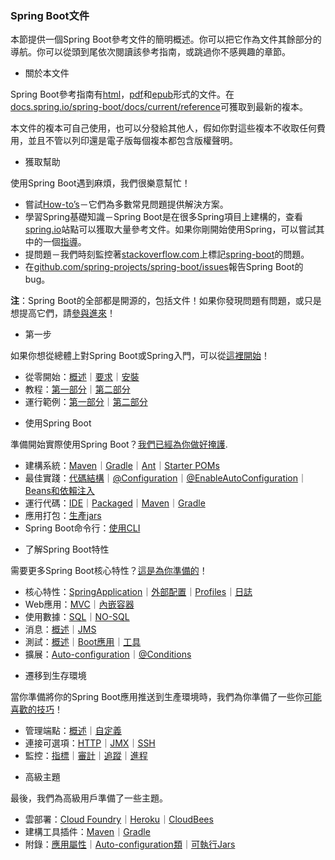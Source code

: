 ### Spring Boot文件

本節提供一個Spring Boot參考文件的簡明概述。你可以把它作為文件其餘部分的導航。你可以從頭到尾依次閱讀該參考指南，或跳過你不感興趣的章節。

* 關於本文件

Spring Boot參考指南有[html](http://docs.spring.io/spring-boot/docs/1.3.0.BUILD-SNAPSHOT/reference/html)，[pdf](http://docs.spring.io/spring-boot/docs/1.3.0.BUILD-SNAPSHOT/reference/pdf/spring-boot-reference.pdf)和[epub](http://docs.spring.io/spring-boot/docs/1.3.0.BUILD-SNAPSHOT/reference/epub/spring-boot-reference.epub)形式的文件。在[docs.spring.io/spring-boot/docs/current/reference](http://docs.spring.io/spring-boot/docs/current/reference)可獲取到最新的複本。

本文件的複本可自己使用，也可以分發給其他人，假如你對這些複本不收取任何費用，並且不管以列印還是電子版每個複本都包含版權聲明。

* 獲取幫助

使用Spring Boot遇到麻煩，我們很樂意幫忙！

- 嘗試[How-to’s](http://docs.spring.io/spring-boot/docs/current-SNAPSHOT/reference/htmlsingle/#howto)－它們為多數常見問題提供解決方案。
- 學習Spring基礎知識－Spring Boot是在很多Spring項目上建構的，查看[spring.io](http://spring.io/)站點可以獲取大量參考文件。如果你剛開始使用Spring，可以嘗試其中的一個[指導](http://spring.io/guides)。
- 提問題－我們時刻監控著[stackoverflow.com](http://stackoverflow.com/)上標記[spring-boot](http://stackoverflow.com/tags/spring-boot)的問題。
- 在[github.com/spring-projects/spring-boot/issues](https://github.com/spring-projects/spring-boot/issues)報告Spring Boot的bug。

**注**：Spring Boot的全部都是開源的，包括文件！如果你發現問題有問題，或只是想提高它們，請[參與進來](http://github.com/spring-projects/spring-boot/tree/master)！

* 第一步

如果你想從總體上對Spring Boot或Spring入門，可以從[這裡開始](http://docs.spring.io/spring-boot/docs/current-SNAPSHOT/reference/htmlsingle/#getting-started)！

- 從零開始：[概述](http://docs.spring.io/spring-boot/docs/current-SNAPSHOT/reference/htmlsingle/#getting-started-introducing-spring-boot)｜[要求](http://docs.spring.io/spring-boot/docs/current-SNAPSHOT/reference/htmlsingle/#getting-started-system-requirements)｜[安裝](http://docs.spring.io/spring-boot/docs/current-SNAPSHOT/reference/htmlsingle/#getting-started-installing-spring-boot)
- 教程：[第一部分](http://docs.spring.io/spring-boot/docs/current-SNAPSHOT/reference/htmlsingle/#getting-started-first-application)｜[第二部分](http://docs.spring.io/spring-boot/docs/current-SNAPSHOT/reference/htmlsingle/#getting-started-first-application-code)
- 運行範例：[第一部分](http://docs.spring.io/spring-boot/docs/current-SNAPSHOT/reference/htmlsingle/#getting-started-first-application-run)｜[第二部分](http://docs.spring.io/spring-boot/docs/current-SNAPSHOT/reference/htmlsingle/#getting-started-first-application-executable-jar)

* 使用Spring Boot

準備開始實際使用Spring Boot？[我們已經為你做好掩護](http://docs.spring.io/spring-boot/docs/current-SNAPSHOT/reference/htmlsingle/#using-boot).

- 建構系統：[Maven](http://docs.spring.io/spring-boot/docs/current-SNAPSHOT/reference/htmlsingle/#using-boot-maven)｜[Gradle](http://docs.spring.io/spring-boot/docs/current-SNAPSHOT/reference/htmlsingle/#using-boot-gradle)｜[Ant](http://docs.spring.io/spring-boot/docs/current-SNAPSHOT/reference/htmlsingle/#using-boot-ant)｜[Starter POMs](http://docs.spring.io/spring-boot/docs/current-SNAPSHOT/reference/htmlsingle/#using-boot-starter-poms)
- 最佳實踐：[代碼結構](http://docs.spring.io/spring-boot/docs/current-SNAPSHOT/reference/htmlsingle/#using-boot-structuring-your-code)｜[@Configuration](http://docs.spring.io/spring-boot/docs/current-SNAPSHOT/reference/htmlsingle/#using-boot-configuration-classes)｜[@EnableAutoConfiguration](http://docs.spring.io/spring-boot/docs/current-SNAPSHOT/reference/htmlsingle/#using-boot-auto-configuration)｜[Beans和依賴注入](http://docs.spring.io/spring-boot/docs/current-SNAPSHOT/reference/htmlsingle/#using-boot-spring-beans-and-dependency-injection)
- 運行代碼：[IDE](http://docs.spring.io/spring-boot/docs/current-SNAPSHOT/reference/htmlsingle/#using-boot-running-from-an-ide)｜[Packaged](http://docs.spring.io/spring-boot/docs/current-SNAPSHOT/reference/htmlsingle/#using-boot-running-as-a-packaged-application)｜[Maven](http://docs.spring.io/spring-boot/docs/current-SNAPSHOT/reference/htmlsingle/#using-boot-running-with-the-maven-plugin)｜[Gradle](http://docs.spring.io/spring-boot/docs/current-SNAPSHOT/reference/htmlsingle/#using-boot-running-with-the-gradle-plugin)
- 應用打包：[生產jars](http://docs.spring.io/spring-boot/docs/current-SNAPSHOT/reference/htmlsingle/#using-boot-packaging-for-production)
- Spring Boot命令行：[使用CLI](http://docs.spring.io/spring-boot/docs/current-SNAPSHOT/reference/htmlsingle/#cli)

* 了解Spring Boot特性

需要更多Spring Boot核心特性？[這是為你準備的](http://docs.spring.io/spring-boot/docs/current-SNAPSHOT/reference/htmlsingle/#boot-features)！

- 核心特性：[SpringApplication](http://docs.spring.io/spring-boot/docs/current-SNAPSHOT/reference/htmlsingle/#boot-features-spring-application)｜[外部配置](http://docs.spring.io/spring-boot/docs/current-SNAPSHOT/reference/htmlsingle/#boot-features-external-config)｜[Profiles](http://docs.spring.io/spring-boot/docs/current-SNAPSHOT/reference/htmlsingle/#boot-features-profiles)｜[日誌](http://docs.spring.io/spring-boot/docs/current-SNAPSHOT/reference/htmlsingle/#boot-features-logging)
- Web應用：[MVC](http://docs.spring.io/spring-boot/docs/current-SNAPSHOT/reference/htmlsingle/#boot-features-spring-mvc)｜[內嵌容器](http://docs.spring.io/spring-boot/docs/current-SNAPSHOT/reference/htmlsingle/#boot-features-embedded-container)
- 使用數據：[SQL](http://docs.spring.io/spring-boot/docs/current-SNAPSHOT/reference/htmlsingle/#boot-features-sql)｜[NO-SQL](http://docs.spring.io/spring-boot/docs/current-SNAPSHOT/reference/htmlsingle/#boot-features-nosql)
- 消息：[概述](http://docs.spring.io/spring-boot/docs/current-SNAPSHOT/reference/htmlsingle/#boot-features-messaging)｜[JMS](http://docs.spring.io/spring-boot/docs/current-SNAPSHOT/reference/htmlsingle/#boot-features-jms)
- 測試：[概述](http://docs.spring.io/spring-boot/docs/current-SNAPSHOT/reference/htmlsingle/#boot-features-testing)｜[Boot應用](http://docs.spring.io/spring-boot/docs/current-SNAPSHOT/reference/htmlsingle/#boot-features-testing-spring-boot-applications)｜[工具](http://docs.spring.io/spring-boot/docs/current-SNAPSHOT/reference/htmlsingle/#boot-features-test-utilities)
- 擴展：[Auto-configuration](http://docs.spring.io/spring-boot/docs/current-SNAPSHOT/reference/htmlsingle/#boot-features-developing-auto-configuration)｜[@Conditions](http://docs.spring.io/spring-boot/docs/current-SNAPSHOT/reference/htmlsingle/#boot-features-condition-annotations)

* 遷移到生存環境

當你準備將你的Spring Boot應用推送到生產環境時，我們為你準備了一些你[可能喜歡的技巧](http://docs.spring.io/spring-boot/docs/current-SNAPSHOT/reference/htmlsingle/#production-ready)！

- 管理端點：[概述](http://docs.spring.io/spring-boot/docs/current-SNAPSHOT/reference/htmlsingle/#production-ready-endpoints)｜[自定義](http://docs.spring.io/spring-boot/docs/current-SNAPSHOT/reference/htmlsingle/#production-ready-customizing-endpoints)
- 連接可選項：[HTTP](http://docs.spring.io/spring-boot/docs/current-SNAPSHOT/reference/htmlsingle/#production-ready-monitoring)｜[JMX](http://docs.spring.io/spring-boot/docs/current-SNAPSHOT/reference/htmlsingle/#production-ready-jmx)｜[SSH](http://docs.spring.io/spring-boot/docs/current-SNAPSHOT/reference/htmlsingle/#production-ready-remote-shell)
- 監控：[指標](http://docs.spring.io/spring-boot/docs/current-SNAPSHOT/reference/htmlsingle/#production-ready-metrics)｜[審計](http://docs.spring.io/spring-boot/docs/current-SNAPSHOT/reference/htmlsingle/#production-ready-auditing)｜[追蹤](http://docs.spring.io/spring-boot/docs/current-SNAPSHOT/reference/htmlsingle/#production-ready-tracing)｜[進程](http://docs.spring.io/spring-boot/docs/current-SNAPSHOT/reference/htmlsingle/#production-ready-process-monitoring)

* 高級主題

最後，我們為高級用戶準備了一些主題。

- 雲部署：[Cloud Foundry](http://docs.spring.io/spring-boot/docs/current-SNAPSHOT/reference/htmlsingle/#cloud-deployment-cloud-foundry)｜[Heroku](http://docs.spring.io/spring-boot/docs/current-SNAPSHOT/reference/htmlsingle/#cloud-deployment-heroku)｜[CloudBees](http://docs.spring.io/spring-boot/docs/current-SNAPSHOT/reference/htmlsingle/#)
- 建構工具插件：[Maven](http://docs.spring.io/spring-boot/docs/current-SNAPSHOT/reference/htmlsingle/#build-tool-plugins-maven-plugin)｜[Gradle](http://docs.spring.io/spring-boot/docs/current-SNAPSHOT/reference/htmlsingle/#build-tool-plugins-gradle-plugin)
- 附錄：[應用屬性](http://docs.spring.io/spring-boot/docs/current-SNAPSHOT/reference/htmlsingle/#common-application-properties)｜[Auto-configuration類](http://docs.spring.io/spring-boot/docs/current-SNAPSHOT/reference/htmlsingle/#auto-configuration-classes)｜[可執行Jars](http://docs.spring.io/spring-boot/docs/current-SNAPSHOT/reference/htmlsingle/#executable-jar)

